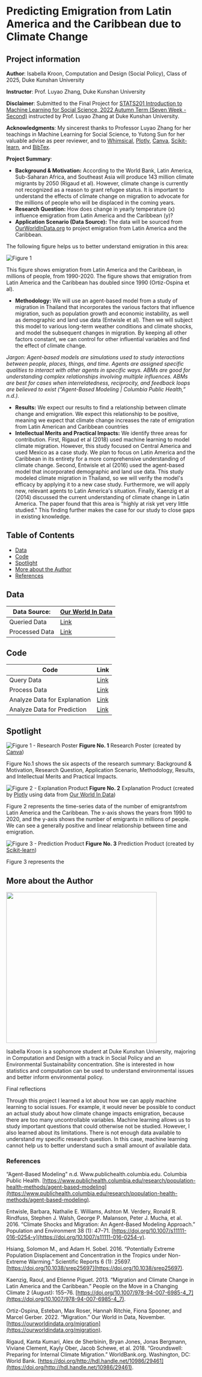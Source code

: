 # Predicting Emigration from Latin America and the Caribbean due to Climate Change
## Project information
**Author**: Isabella Kroon, Computation and Design (Social Policy), Class of 2025, Duke Kunshan University

**Instructor**: Prof. Luyao Zhang, Duke Kunshan University

**Disclaimer**: Submitted to the Final Project for [STATS201 Introduction to Machine Learning for Social Science, 2022 Autumn Term (Seven Week - Second)](https://ms.pubpub.org/) instructed by Prof. Luyao Zhang at Duke Kunshan University.

**Acknowledgments**: My sincerest thanks to Professor Luyao Zhang for her teachings in Machine Learning for Social Science, to Yutong Sun for her valuable advise as peer reviewer, and to [Whimsical](https://whimsical.com), [Plotly](https://plotly.com/python/), [Canva](https://www.canva.com/), [Scikit-learn](https://scikit-learn.org/stable/index.html), and [BibTex](https://scholar.google.com/).

**Project Summary**: 
  - **Background & Motivation:** According to the World Bank, Latin America, Sub-Saharan Africa, and Southeast Asia will produce 143 million climate migrants by 2050 (Rigaud et al). However, climate change is currently not recognized as a reason to grant refugee status. It is important to understand the effects of climate change on migration to advocate for the millions of people who will be displaced in the coming years.
  - **Research Question:** How does change in yearly temperature (x) influence emigration from Latin America and the Caribbean (y)?
  - **Application Scenario (Data Source):** The data will be sourced from [OurWorldInData.org](https://ourworldindata.org/migration) to project emigration from Latin America and the Caribbean. 
  
The following figure helps us to better understand emigration in this area:
 
 ![Figure 1](spotlight/figures/migration.png)
 
  This figure shows emigration from Latin America and the Caribbean, in millions of people, from 1990-2020. The figure shows that emigration from Latin America and the Caribbean has doubled since 1990 (Ortiz-Ospina et al).

  - **Methodology:** We will use an agent-based model from a study of migration in Thailand that incorporates the various factors that influence migration, such as population growth and economic instability, as well as demographic and land use data (Entwisle et al). Then we will subject this model to various long-term weather conditions and climate shocks, and model the subsequent changes in migration. By keeping all other factors constant, we can control for other influential variables and find the effect of climate change.
  
*Jargon: Agent-based models are simulations used to study interactions between people, places, things, and time. Agents are assigned specific qualities to interact with other agents in specific ways. ABMs are good for understanding complex relationships involving multiple influences. ABMs are best for cases when interrelatedness, reciprocity, and feedback loops are believed to exist (“Agent-Based Modeling | Columbia Public Health,” n.d.).*
 
  - **Results:** We expect our results to find a relationship between climate change and emigration. We expect this relationship to be positive, meaning we expect that climate change increases the rate of emigration from Latin American and Caribbean countries
  - **Intellectual Merits and Practical Impacts:** We identify three areas for contribution. First, Rigaud et al (2018) used machine learning to model climate migration. However, this study focused on Central America and used Mexico as a case study. We plan to focus on Latin America and the Caribbean in its entirety for a more comprehensive understanding of climate change. Second, Entwisle et al (2016) used the agent-based model that incorporated demographic and land use data. This study modeled climate migration in Thailand, so we will verify the model's efficacy by applying it to a new case study. Furthermore, we will apply new, relevant agents to Latin America's situation. Finally, Kaenzig et al (2014) discussed the current understanding of climate change in Latin America. The paper found that this area is "highly at risk yet very little studied." This finding further makes the case for our study to close gaps in existing knowledge.



## Table of Contents
- [Data](https://github.com/Rising-Stars-by-Sunshine/Final-Project-Isabella#data)
- [Code](https://github.com/Rising-Stars-by-Sunshine/Final-Project-Isabella#code)
- [Spotlight](https://github.com/Rising-Stars-by-Sunshine/Final-Project-Isabella#spotlight)
- [More about the Author](https://github.com/Rising-Stars-by-Sunshine/Final-Project-Isabella#more-about-the-author)
- [References](https://github.com/Rising-Stars-by-Sunshine/Final-Project-Isabella#literature)



## Data
|Data Source:| [Our World In Data](https://ourworldindata.org/migration)|
|------|-----|
|Queried Data|[Link](data/Queried_Data/Queried_data.csv)|
|Processed Data|[Link](https://github.com/Rising-Stars-by-Sunshine/Final-Project-Isabella/tree/main/data/Processed_Data)|


## Code
|Code|Link|
|---|---|
|Query Data| [Link](code/Explanation/Explanation_Query_Data.ipynb)|
|Process Data|[Link](code/Prediction/Prediction_Process_Data_Prepare_X_and_Y_for_Classification_and_Regressions.ipynb)|
|Analyze Data for Explanation|[Link](code/Explanation/Explanation_Analyze_Data.ipynb)|
|Analyze Data for Prediction|[Link](code/Prediction/Prediction_Analyze_Data_Machine_Learning.ipynb)|

## Spotlight
![Figure 1 - Research Poster](spotlight/figures/1.png)
**Figure No. 1** Research Poster (created by [Canva](https://www.canva.com/design/DAFUBazg8TM/SSeNp4SkAErsq6SzPxraUg/view?utm_content=DAFUBazg8TM&utm_campaign=designshare&utm_medium=link&utm_source=publishsharelink))

Figure No.1 shows the six aspects of the research summary: Background & Motivation, Research Question, Application Scenario, Methodology, Results, and Intellectual Merits and Practical Impacts.

![Figure 2 - Explanation Product](spotlight/figures/newplot.png)
**Figure No. 2** Explanation Product (created by [Plotly](https://plotly.com/python/) using data from [Our World In Data](https://ourworldindata.org/migration))

Figure 2 represents the time-series data of the number of emigrantsfrom Latin America and the Caribbean. The x-axis shows the years from 1990 to 2020, and the y-axis shows the number of emigrants in millions of people. We can see a generally positive and linear relationship between time and emigration.

![Figure 3 - Prediction Product](spotlight/figures/linear_regression.jpg)
**Figure No. 3** Prediction Product (created by [Scikit-learn](https://scikit-learn.org/stable/modules/generated/sklearn.linear_model.LinearRegression.html))

Figure 3 represents the 

## More about the Author
<img src="spotlight/figures/MyPhoto.jpg" width="400" />

Isabella Kroon is a sophomore student at Duke Kunshan University, majoring in Computation and Design with a track in Social Policy and an Environmental Sustainability concentration. She is interested in how statistics and computation can be used to understand environmental issues and better inform environmental policy.

Final reflections 

Through this project I learned a lot about how we can apply machine learning to social issues. For example, it would never be possible to conduct an actual study about how climate change impacts emigration, because there are too many uncontrollable variables. Machine learning allows us to study important questions that could otherwise not be studied. However, I also learned about its limitations. There is not enough data available to understand my specific research question. In this case, machine learning cannot help us to better understand such a small amount of available data.


### References

“Agent-Based Modeling" n.d. Www.publichealth.columbia.edu. Columbia Public Health. [https://www.publichealth.columbia.edu/research/population-health-methods/agent-based-modeling](https://www.publichealth.columbia.edu/research/population-health-methods/agent-based-modeling).

Entwisle, Barbara, Nathalie E. Williams, Ashton M. Verdery, Ronald R. Rindfuss, Stephen J. Walsh, George P. Malanson, Peter J. Mucha, et al. 2016. “Climate Shocks and Migration: An Agent-Based Modeling Approach.” Population and Environment 38 (1): 47–71. [https://doi.org/10.1007/s11111-016-0254-y](https://doi.org/10.1007/s11111-016-0254-y).

Hsiang, Solomon M., and Adam H. Sobel. 2016. “Potentially Extreme Population Displacement and Concentration in the Tropics under Non-Extreme Warming.” Scientific Reports 6 (1): 25697. [https://doi.org/10.1038/srep25697](https://doi.org/10.1038/srep25697).

Kaenzig, Raoul, and Etienne Piguet. 2013. “Migration and Climate Change in Latin America and the Caribbean.” People on the Move in a Changing Climate 2 (August): 155–76. [https://doi.org/10.1007/978-94-007-6985-4_7](https://doi.org/10.1007/978-94-007-6985-4_7).

Ortiz-Ospina, Esteban, Max Roser, Hannah Ritchie, Fiona Spooner, and Marcel Gerber. 2022. “Migration.” Our World in Data, November. [https://ourworldindata.org/migration](https://ourworldindata.org/migration).

Rigaud, Kanta Kumari, Alex de Sherbinin, Bryan Jones, Jonas Bergmann, Viviane Clement, Kayly Ober, Jacob Schewe, et al. 2018. “Groundswell: Preparing for Internal Climate Migration.” WorldBank.org. Washington, DC: World Bank. [https://doi.org/http://hdl.handle.net/10986/29461](https://doi.org/http://hdl.handle.net/10986/29461).
